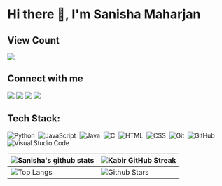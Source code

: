 # Hi there 👋, I'm Sanisha Maharjan

## View Count
<img src="https://profile-counter.glitch.me/therealsanisboring/count.svg">

## Connect with me

[<img src="https://img.shields.io/badge/-Facebook-05122A?style=flat&logo=facebook">][facebook]
[<img src="https://img.shields.io/badge/-Instagram-05122A?style=flat&logo=instagram">][instagram]
[<img src="https://img.shields.io/badge/-Twitter-05122A?style=flat&logo=twitter">][twitter]
[<img src="https://img.shields.io/badge/-Snapchat-05122A?style=flat&logo=snapchat">][snapchat]

## Tech Stack:

![Python](https://img.shields.io/badge/-Python-05122A?style=flat&logo=python)&nbsp;
![JavaScript](https://img.shields.io/badge/-JavaScript-05122A?style=flat&logo=javascript)&nbsp;
![Java](https://img.shields.io/badge/-Java-05122A?style=flat&logo=Java&logoColor=FFA518)&nbsp;
![C](https://img.shields.io/badge/-C-05122A?style=flat&logo=C&logoColor=A8B9CC)&nbsp;
![HTML](https://img.shields.io/badge/-HTML-05122A?style=flat&logo=HTML5)&nbsp;
![CSS](https://img.shields.io/badge/-CSS-05122A?style=flat&logo=CSS3&logoColor=1572B6)&nbsp;
![Git](https://img.shields.io/badge/-Git-05122A?style=flat&logo=git)&nbsp;
![GitHub](https://img.shields.io/badge/-GitHub-05122A?style=flat&logo=github)&nbsp;
![Visual Studio Code](https://img.shields.io/badge/-Visual%20Studio%20Code-05122A?style=flat&logo=visual-studio-code&logoColor=007ACC)&nbsp;


| ![Sanisha's github stats](https://github-readme-stats.vercel.app/api?username=therealsanisboring&show_icons=true&theme=tokyonight) | ![Kabir GitHub Streak](https://github-readme-streak-stats.herokuapp.com/?user=therealsanisboring&theme=tokyonight) |
| --- | --- |
| ![Top Langs](https://github-readme-stats.vercel.app/api/top-langs/?username=therealsanisboring&theme=tokyonight) | ![Github Stars](https://github-readme-stats.vercel.app/api?username=therealsanisboring&show_icons=true&locale=en&count_private=true&hide_rank=true&custom_title=My%20GitHub%20Stats&disable_animations=true&theme=tokyonight) |


[twitter]: https://www.twitter.com/sanishaarmy
[facebook]: https://www.facebook.com/sanishaarmy
[instagram]: https://instagram.com/sanishaarmy/
[snapchat]: https:/snapchat.com/sanishaarmy/
